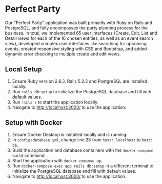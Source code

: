 # Perfect Party

Our "Perfect Party" application was built primarily with Ruby on Rails and PostgreSQL, and fully encompasses the party planning process for the business. In total, we implemented 65 user interfaces (Create, Edit, List and Detail views for each of the 16 chosen entities, as well as an event search view), developed complex user interfaces like searching for upcoming events, created responsive styling with CSS and Bootstrap, and added dynamic error checking to multiple create and edit views. 

## Local Setup

1. Ensure Ruby version 2.6.3, Rails 5.2.3 and PostgreSQL are installed locally.
2. Run ```rails db:setup``` to initialize the PostgreSQL database and fill with default values.
3. Run ```rails s``` to start the application locally.
4. Navigate to <http://localhost:3000/> to use the application.

## Setup with Docker

1. Ensure Docker Desktop is installed locally and is running.
2. In ```config/database.yml```, change line 23 from ```host: localhost``` to ```host: db```.
2. Build the application and database containers with the ```docker-compose build``` command.
3. Start the application with ```docker-compose up```.
4. Run ```docker-compose exec app rails db:setup``` in a different terminal to initialize the PostgreSQL database and fill with default values.
6. Navigate to <http://localhost:3000/> to use the application.
